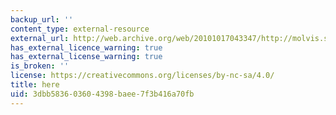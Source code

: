 ```yaml
---
backup_url: ''
content_type: external-resource
external_url: http://web.archive.org/web/20101017043347/http://molvis.sdsc.edu/visres/pdbs/titles.jsp
has_external_licence_warning: true
has_external_license_warning: true
is_broken: ''
license: https://creativecommons.org/licenses/by-nc-sa/4.0/
title: here
uid: 3dbb5836-0360-4398-baee-7f3b416a70fb
---
```


